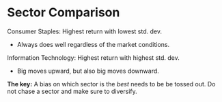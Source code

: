# Sector Comparison 

Consumer Staples: Highest return with lowest std. dev.
- Always does well regardless of the market conditions.

Information Technology: Highest return with highest std. dev.
- Big moves upward, but also big moves downward.

**The key:** A bias on which sector is the *best* needs to be 
be tossed out. Do not chase a sector and make sure to diversify.
